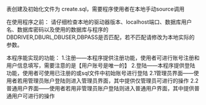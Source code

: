 ﻿表创建及初始化文件为 create.sql，需要程序使用者在本地手动source调用

在使用程序之前：
请仔细检查本地的驱动器版本、localhost端口、数据库用户名、数据库密码以及使用的数据库与程序的 DBDRIVER,DBURL,DBUSER,DBPASS是否匹配，若不匹配请修改为本地实际的参数。

本程序能实现的功能：
1.注册——本程序提供注册功能，使用者可进行账号注册和用户信息填写，需要注意的是【用户账号是唯一的】
2.登陆——本程序提供登陆功能，使用者可使用已注册的或sql文件中初始账号进行登陆
   2.1管理员界面——使用者若用管理员账户登陆则进入管理员界面，其中提供仅管理员可进行的操作
   2.2普通用户界面——使用者若用非管理员账户登陆则进入普通用户界面，其中提供普通用户可进行的操作